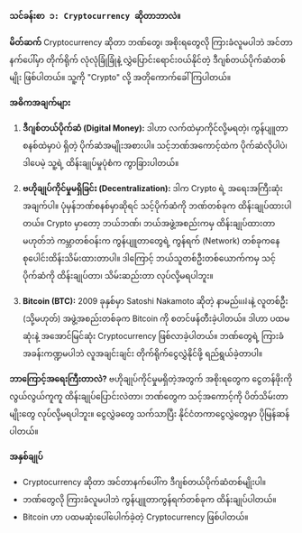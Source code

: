### `သင်ခန်းစာ ၁: Cryptocurrency ဆိုတာဘာလဲ။`

**မိတ်ဆက်**
Cryptocurrency ဆိုတာ ဘဏ်တွေ၊ အစိုးရတွေလို ကြားခံလူမပါဘဲ အင်တာနက်ပေါ်မှာ တိုက်ရိုက် လုံလုံခြုံခြုံနဲ့ လွှဲပြောင်းရောင်းဝယ်နိုင်တဲ့ ဒီဂျစ်တယ်ပိုက်ဆံတစ်မျိုး ဖြစ်ပါတယ်။ သူ့ကို "Crypto" လို့ အတိုကောက်ခေါ်ကြပါတယ်။

**အဓိကအချက်များ**
1.  **ဒီဂျစ်တယ်ပိုက်ဆံ (Digital Money):** ဒါဟာ လက်ထဲမှာကိုင်လို့မရတဲ့၊ ကွန်ပျူတာစနစ်ထဲမှာပဲ ရှိတဲ့ ပိုက်ဆံအမျိုးအစားပါ။ သင့်ဘဏ်အကောင့်ထဲက ပိုက်ဆံလိုပါပဲ၊ ဒါပေမဲ့ သူ့ရဲ့ ထိန်းချုပ်မှုပုံစံက ကွာခြားပါတယ်။

2.  **ဗဟိုချုပ်ကိုင်မှုမရှိခြင်း (Decentralization):** ဒါက Crypto ရဲ့ အရေးအကြီးဆုံးအချက်ပါ။ ပုံမှန်ဘဏ်စနစ်မှာဆိုရင် သင့်ပိုက်ဆံကို ဘဏ်တစ်ခုက ထိန်းချုပ်ထားပါတယ်။ Crypto မှာတော့ ဘယ်ဘဏ်၊ ဘယ်အဖွဲ့အစည်းကမှ ထိန်းချုပ်ထားတာမဟုတ်ဘဲ ကမ္ဘာတစ်ဝန်းက ကွန်ပျူတာတွေရဲ့ ကွန်ရက် (Network) တစ်ခုကနေ စုပေါင်းထိန်းသိမ်းထားတာပါ။ ဒါကြောင့် ဘယ်သူတစ်ဦးတစ်ယောက်ကမှ သင့်ပိုက်ဆံကို ထိန်းချုပ်တာ၊ သိမ်းဆည်းတာ လုပ်လို့မရပါဘူး။

3.  **Bitcoin (BTC):** 2009 ခုနှစ်မှာ Satoshi Nakamoto ဆိုတဲ့ နာမည်แฝงနဲ့ လူတစ်ဦး (သို့မဟုတ်) အဖွဲ့အစည်းတစ်ခုက Bitcoin ကို စတင်ဖန်တီးခဲ့ပါတယ်။ ဒါဟာ ပထမဆုံးနဲ့ အအောင်မြင်ဆုံး Cryptocurrency ဖြစ်လာခဲ့ပါတယ်။ ဘဏ်တွေရဲ့ ကြားခံအခန်းကဏ္ဍမပါဘဲ လူအချင်းချင်း တိုက်ရိုက်ငွေလွှဲနိုင်ဖို့ ရည်ရွယ်ခဲ့တာပါ။

**ဘာကြောင့်အရေးကြီးတာလဲ?**
ဗဟိုချုပ်ကိုင်မှုမရှိတဲ့အတွက် အစိုးရတွေက ငွေတန်ဖိုးကို လွယ်လွယ်ကူကူ ထိန်းချုပ်ပြောင်းလဲတာ၊ ဘဏ်တွေက သင့်အကောင့်ကို ပိတ်သိမ်းတာမျိုးတွေ လုပ်လို့မရပါဘူး။ ငွေလွှဲခတွေ သက်သာပြီး နိုင်ငံတကာငွေလွှဲတွေမှာ ပိုမြန်ဆန်ပါတယ်။

**အနှစ်ချုပ်**
* Cryptocurrency ဆိုတာ အင်တာနက်ပေါ်က ဒီဂျစ်တယ်ပိုက်ဆံတစ်မျိုးပါ။
* ဘဏ်တွေလို ကြားခံလူမပါဘဲ ကွန်ပျူတာကွန်ရက်တစ်ခုက ထိန်းချုပ်ပါတယ်။
* Bitcoin ဟာ ပထမဆုံးပေါ်ပေါက်ခဲ့တဲ့ Cryptocurrency ဖြစ်ပါတယ်။